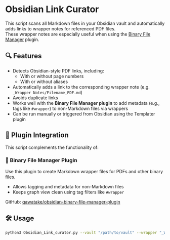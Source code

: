 # Obsidian Link Curator

This script scans all Markdown files in your Obsidian vault and automatically adds links to wrapper notes for referenced PDF files.  
These wrapper notes are especially useful when using the [Binary File Manager](https://github.com/qawatake/obsidian-binary-file-manager-plugin) plugin.

## 🔍 Features

- Detects Obsidian-style PDF links, including:
  - With or without page numbers
  - With or without aliases
- Automatically adds a link to the corresponding wrapper note (e.g. `_Wrapper Notes/Filename_PDF.md`)
- Avoids duplicate links
- Works well with the **Binary File Manager plugin** to add metadata (e.g., tags like `#wrapper`) to non-Markdown files via wrappers
- Can be run manually or triggered from Obsidian using the Templater plugin

## 🧩 Plugin Integration

This script complements the functionality of:

### 🔧 Binary File Manager Plugin
Use this plugin to create Markdown wrapper files for PDFs and other binary files.
- Allows tagging and metadata for non-Markdown files
- Keeps graph view clean using tag filters like `#wrapper`

GitHub: [qawatake/obsidian-binary-file-manager-plugin](https://github.com/qawatake/obsidian-binary-file-manager-plugin)

## 🛠 Usage

```bash
python3 Obsidian_Link_curator.py --vault "/path/to/vault" --wrapper "_Wrapper Notes"